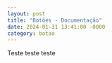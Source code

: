 ```yaml
---
layout: post
title: "Botões - Documentação"
date: 2024-01-31 13:41:00 -0000
category: botao
---
```


Teste teste teste

